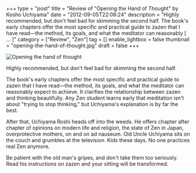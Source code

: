 +++
type = "post"
title = "Review of \"Opening the Hand of Thought\" by Kosho Uchiyama"
date = "2012-09-05T22:08:24"
description = "Highly recommended, but don't feel bad for skimming the second half. The book's early chapters offer the most specific and practical guide to zazen that I have read&#8212;the method, its goals, and what the meditator can reasonably [ ... ]"
category = ["Review", "Zen"]
tag = []
enable_lightbox = false
thumbnail = "opening-the-hand-of-thought.jpg"
draft = false
+++

<p><img style="display:block; margin-left:auto; margin-right:auto;" src="opening-the-hand-of-thought.jpg" alt="Opening the hand of thought" title="opening-the-hand-of-thought.jpg" border="0"   /></p>
<p>Highly recommended, but don't feel bad for skimming the second half.</p>
<p>The book's early chapters offer the most specific and practical guide to zazen that I have read&mdash;the method, its goals, and what the meditator can reasonably expect to achieve. It clarifies the relationship between zazen and thinking beautifully. Any Zen student learns early that meditation isn't about "trying to stop thinking," but Uchiyama's explanation is by far the best.</p>
<p>After that, Uchiyama Roshi heads off into the weeds. He offers chapter after chapter of opinions on modern life and religion, the state of Zen in Japan, overprotective mothers, on and on ad nauseum.  Old Uncle Uchiyama sits on the couch and grumbles at the television. Kids these days.  No one practices real Zen anymore.</p>
<p>Be patient with the old man's gripes, and don't take them too seriously. Read his instructions on zazen and your sitting will be transformed.</p>
